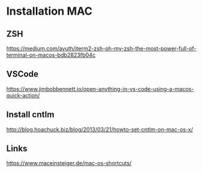 # Installation MAC

## ZSH
https://medium.com/ayuth/iterm2-zsh-oh-my-zsh-the-most-power-full-of-terminal-on-macos-bdb2823fb04c

## VSCode
https://www.jimbobbennett.io/open-anything-in-vs-code-using-a-macos-quick-action/

## Install cntlm
http://blog.hoachuck.biz/blog/2013/03/21/howto-set-cntlm-on-mac-os-x/

## Links
https://www.maceinsteiger.de/mac-os-shortcuts/